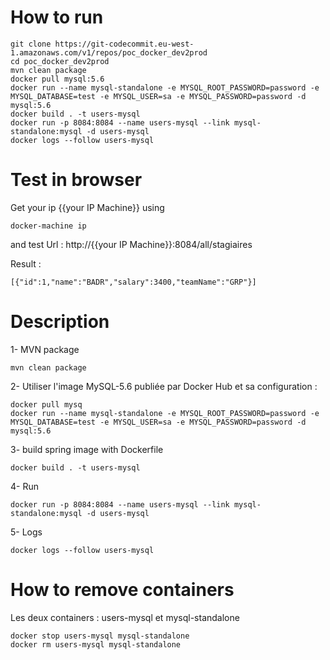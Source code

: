 # How to run
```
git clone https://git-codecommit.eu-west-1.amazonaws.com/v1/repos/poc_docker_dev2prod
cd poc_docker_dev2prod
mvn clean package
docker pull mysql:5.6
docker run --name mysql-standalone -e MYSQL_ROOT_PASSWORD=password -e MYSQL_DATABASE=test -e MYSQL_USER=sa -e MYSQL_PASSWORD=password -d mysql:5.6
docker build . -t users-mysql
docker run -p 8084:8084 --name users-mysql --link mysql-standalone:mysql -d users-mysql
docker logs --follow users-mysql
```

# Test in browser
Get your ip {{your IP Machine}} using
```
docker-machine ip
```
and test 
Url : http://{{your IP Machine}}:8084/all/stagiaires

Result :
```
[{"id":1,"name":"BADR","salary":3400,"teamName":"GRP"}]
```

# Description

1- MVN package
```
mvn clean package
```
2- Utiliser l'image MySQL-5.6 publiée par Docker Hub  et sa configuration :

```
docker pull mysq
docker run --name mysql-standalone -e MYSQL_ROOT_PASSWORD=password -e MYSQL_DATABASE=test -e MYSQL_USER=sa -e MYSQL_PASSWORD=password -d mysql:5.6
```
3- build spring image with Dockerfile 
```
docker build . -t users-mysql
```

4- Run
```
docker run -p 8084:8084 --name users-mysql --link mysql-standalone:mysql -d users-mysql
```

5- Logs
```
docker logs --follow users-mysql
```

# How to remove containers
Les deux containers : users-mysql et mysql-standalone
```
docker stop users-mysql mysql-standalone
docker rm users-mysql mysql-standalone
```

